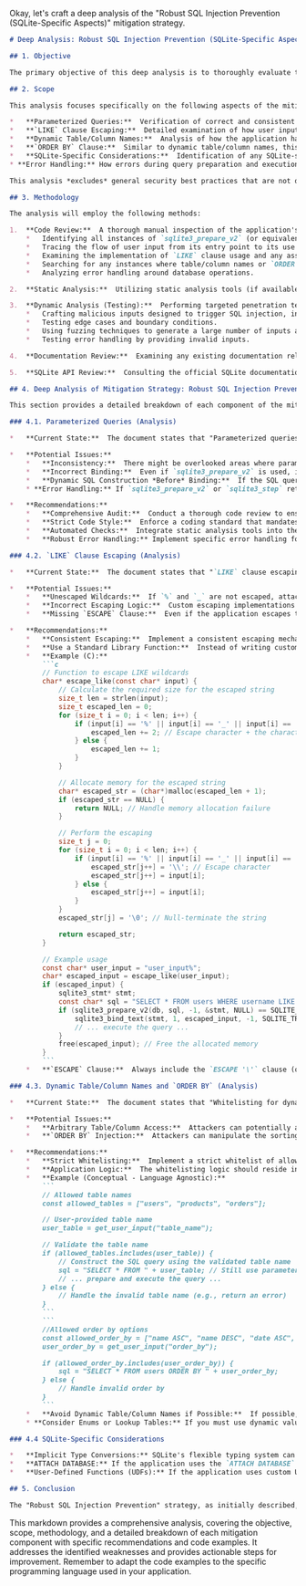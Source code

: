 Okay, let's craft a deep analysis of the "Robust SQL Injection Prevention (SQLite-Specific Aspects)" mitigation strategy.

```markdown
# Deep Analysis: Robust SQL Injection Prevention (SQLite-Specific Aspects)

## 1. Objective

The primary objective of this deep analysis is to thoroughly evaluate the effectiveness and completeness of the proposed "Robust SQL Injection Prevention" strategy for applications utilizing the SQLite database library.  This includes identifying potential gaps, weaknesses, and areas for improvement, focusing on the SQLite-specific aspects that go beyond basic parameterized query usage.  The ultimate goal is to ensure the application is resilient against a wide range of SQL injection attacks, even those exploiting less common vulnerabilities.

## 2. Scope

This analysis focuses specifically on the following aspects of the mitigation strategy:

*   **Parameterized Queries:**  Verification of correct and consistent usage across *all* database interactions involving user-supplied data.  This includes examining the specific API calls used (e.g., `sqlite3_prepare_v2`, `sqlite3_bind_*`, `sqlite3_step` in C, or their equivalents in other language bindings).
*   **`LIKE` Clause Escaping:**  Detailed examination of how user input is handled when used within `LIKE` clauses.  This includes verifying the presence and correctness of escaping mechanisms for the `%` and `_` wildcards, and the use of the `ESCAPE` keyword in the SQL query.
*   **Dynamic Table/Column Names:**  Analysis of how the application handles scenarios where table or column names are determined by user input.  This includes assessing the presence and effectiveness of whitelisting or other validation mechanisms.
*   **`ORDER BY` Clause:**  Similar to dynamic table/column names, this focuses on how user input influences the `ORDER BY` clause and the safeguards in place.
*   **SQLite-Specific Considerations:**  Identification of any SQLite-specific behaviors or features that could impact the effectiveness of the mitigation strategy (e.g., nuances in how SQLite handles certain data types or SQL syntax).
* **Error Handling:** How errors during query preparation and execution are handled.

This analysis *excludes* general security best practices that are not directly related to SQL injection prevention (e.g., authentication, authorization, network security).  It also excludes other SQLite security features like encryption (SEE or SQLCipher), focusing solely on preventing SQL injection.

## 3. Methodology

The analysis will employ the following methods:

1.  **Code Review:**  A thorough manual inspection of the application's source code, focusing on all database interaction points.  This will involve:
    *   Identifying all instances of `sqlite3_prepare_v2` (or equivalent) and related binding functions.
    *   Tracing the flow of user input from its entry point to its use in SQL queries.
    *   Examining the implementation of `LIKE` clause usage and any associated escaping logic.
    *   Searching for any instances where table/column names or `ORDER BY` clauses are dynamically constructed based on user input.
    *   Analyzing error handling around database operations.

2.  **Static Analysis:**  Utilizing static analysis tools (if available and appropriate for the language) to automatically identify potential SQL injection vulnerabilities.  This can help detect patterns that might be missed during manual code review.

3.  **Dynamic Analysis (Testing):**  Performing targeted penetration testing to attempt to exploit potential SQL injection vulnerabilities.  This will involve:
    *   Crafting malicious inputs designed to trigger SQL injection, including attempts to bypass escaping mechanisms.
    *   Testing edge cases and boundary conditions.
    *   Using fuzzing techniques to generate a large number of inputs and observe the application's behavior.
    *   Testing error handling by providing invalid inputs.

4.  **Documentation Review:**  Examining any existing documentation related to database security and SQL injection prevention to assess its completeness and accuracy.

5.  **SQLite API Review:**  Consulting the official SQLite documentation to understand the intended usage of relevant API functions and any potential security implications.

## 4. Deep Analysis of Mitigation Strategy: Robust SQL Injection Prevention

This section provides a detailed breakdown of each component of the mitigation strategy, addressing the identified gaps and providing recommendations.

### 4.1. Parameterized Queries (Analysis)

*   **Current State:**  The document states that "Parameterized queries are used for most data inputs."  This is a good starting point, but "most" is insufficient.  *Every* SQL query involving user-supplied data *must* use parameterized queries.

*   **Potential Issues:**
    *   **Inconsistency:**  There might be overlooked areas where parameterized queries are not used, especially in less frequently used code paths or during refactoring.
    *   **Incorrect Binding:**  Even if `sqlite3_prepare_v2` is used, incorrect usage of `sqlite3_bind_*` functions (e.g., binding the wrong data type, binding to the wrong parameter index) can create vulnerabilities.
    *   **Dynamic SQL Construction *Before* Binding:**  If the SQL query string is partially constructed using string concatenation *before* parameter binding, vulnerabilities can still exist.  The entire query structure should be defined *before* any user data is involved.
    * **Error Handling:** If `sqlite3_prepare_v2` or `sqlite3_step` return an error, the application must handle it gracefully.  Simply ignoring errors or returning generic error messages can leak information or lead to unexpected behavior.

*   **Recommendations:**
    *   **Comprehensive Audit:**  Conduct a thorough code review to ensure *all* SQL queries involving user data use parameterized queries correctly.
    *   **Strict Code Style:**  Enforce a coding standard that mandates the use of parameterized queries and prohibits any form of dynamic SQL construction using string concatenation with user input.
    *   **Automated Checks:**  Integrate static analysis tools into the development pipeline to automatically detect any deviations from the parameterized query policy.
    *   **Robust Error Handling:** Implement specific error handling for SQLite API calls.  Log detailed error information (without exposing sensitive data) and return appropriate error responses to the user.  Consider using `sqlite3_errmsg` to get more detailed error messages.

### 4.2. `LIKE` Clause Escaping (Analysis)

*   **Current State:**  The document states that "`LIKE` clause escaping is *not* consistently implemented." This is a significant vulnerability.

*   **Potential Issues:**
    *   **Unescaped Wildcards:**  If `%` and `_` are not escaped, attackers can manipulate the `LIKE` clause to retrieve unintended data.  For example, an input of `%` would match all rows.
    *   **Incorrect Escaping Logic:**  Custom escaping implementations might be flawed, allowing attackers to bypass the protection.
    *   **Missing `ESCAPE` Clause:**  Even if the application escapes the wildcards, the `ESCAPE` keyword must be used in the SQL query to specify the escape character.

*   **Recommendations:**
    *   **Consistent Escaping:**  Implement a consistent escaping mechanism for *all* user input used within `LIKE` clauses.
    *   **Use a Standard Library Function:**  Instead of writing custom escaping logic, use a standard library function (if available in the language binding) to handle the escaping.  This reduces the risk of introducing errors.  If a standard library function is not available, create a dedicated, well-tested function for this purpose.
    *   **Example (C):**
        ```c
        // Function to escape LIKE wildcards
        char* escape_like(const char* input) {
            // Calculate the required size for the escaped string
            size_t len = strlen(input);
            size_t escaped_len = 0;
            for (size_t i = 0; i < len; i++) {
                if (input[i] == '%' || input[i] == '_' || input[i] == '\\') {
                    escaped_len += 2; // Escape character + the character itself
                } else {
                    escaped_len += 1;
                }
            }

            // Allocate memory for the escaped string
            char* escaped_str = (char*)malloc(escaped_len + 1);
            if (escaped_str == NULL) {
                return NULL; // Handle memory allocation failure
            }

            // Perform the escaping
            size_t j = 0;
            for (size_t i = 0; i < len; i++) {
                if (input[i] == '%' || input[i] == '_' || input[i] == '\\') {
                    escaped_str[j++] = '\\'; // Escape character
                    escaped_str[j++] = input[i];
                } else {
                    escaped_str[j++] = input[i];
                }
            }
            escaped_str[j] = '\0'; // Null-terminate the string

            return escaped_str;
        }

        // Example usage
        const char* user_input = "user_input%";
        char* escaped_input = escape_like(user_input);
        if (escaped_input) {
            sqlite3_stmt* stmt;
            const char* sql = "SELECT * FROM users WHERE username LIKE ? ESCAPE '\\'";
            if (sqlite3_prepare_v2(db, sql, -1, &stmt, NULL) == SQLITE_OK) {
                sqlite3_bind_text(stmt, 1, escaped_input, -1, SQLITE_TRANSIENT);
                // ... execute the query ...
            }
            free(escaped_input); // Free the allocated memory
        }
        ```
    *   **`ESCAPE` Clause:**  Always include the `ESCAPE '\'` clause (or use a different escape character if necessary) in the SQL query.

### 4.3. Dynamic Table/Column Names and `ORDER BY` (Analysis)

*   **Current State:**  The document states that "Whitelisting for dynamic table/column names and `ORDER BY` clauses is *completely absent*." This is a *critical* vulnerability.

*   **Potential Issues:**
    *   **Arbitrary Table/Column Access:**  Attackers can potentially access or modify any table or column in the database.
    *   **`ORDER BY` Injection:**  Attackers can manipulate the sorting order to leak information or cause denial-of-service.

*   **Recommendations:**
    *   **Strict Whitelisting:**  Implement a strict whitelist of allowed table names, column names, and `ORDER BY` options.  *Never* directly embed user input into these parts of the SQL query.
    *   **Application Logic:**  The whitelisting logic should reside in the application code, *before* the SQL query is constructed.
    *   **Example (Conceptual - Language Agnostic):**
        ```
        // Allowed table names
        const allowed_tables = ["users", "products", "orders"];

        // User-provided table name
        user_table = get_user_input("table_name");

        // Validate the table name
        if (allowed_tables.includes(user_table)) {
            // Construct the SQL query using the validated table name
            sql = "SELECT * FROM " + user_table; // Still use parameterized queries for other inputs!
            // ... prepare and execute the query ...
        } else {
            // Handle the invalid table name (e.g., return an error)
        }
        ```
        ```
        //Allowed order by options
        const allowed_order_by = ["name ASC", "name DESC", "date ASC", "date DESC"];
        user_order_by = get_user_input("order_by");

        if (allowed_order_by.includes(user_order_by)) {
            sql = "SELECT * FROM users ORDER BY " + user_order_by;
        } else {
            // Handle invalid order by
        }
        ```
    *   **Avoid Dynamic Table/Column Names if Possible:**  If possible, redesign the application logic to avoid the need for dynamic table or column names.  This is often the most secure approach.
    * **Consider Enums or Lookup Tables:** If you must use dynamic values, consider using enums or lookup tables in your application code to map user-friendly names to safe, internal identifiers.

### 4.4 SQLite-Specific Considerations

*   **Implicit Type Conversions:** SQLite's flexible typing system can sometimes lead to unexpected behavior.  Be aware of how SQLite handles type conversions and ensure that data is bound with the correct type.
*   **ATTACH DATABASE:** If the application uses the `ATTACH DATABASE` command, ensure that the attached database files are also protected against SQL injection and other vulnerabilities.
*   **User-Defined Functions (UDFs):** If the application uses custom UDFs, ensure that they are also secure and do not introduce any vulnerabilities.

## 5. Conclusion

The "Robust SQL Injection Prevention" strategy, as initially described, has significant gaps. While the use of parameterized queries is a good foundation, the lack of consistent `LIKE` clause escaping and the complete absence of whitelisting for dynamic table/column names and `ORDER BY` clauses represent critical vulnerabilities.  By implementing the recommendations outlined in this analysis, the development team can significantly enhance the application's security posture and mitigate the risk of SQL injection attacks.  Continuous monitoring, testing, and code review are essential to maintain a strong defense against evolving threats.
```

This markdown provides a comprehensive analysis, covering the objective, scope, methodology, and a detailed breakdown of each mitigation component with specific recommendations and code examples. It addresses the identified weaknesses and provides actionable steps for improvement. Remember to adapt the code examples to the specific programming language used in your application.